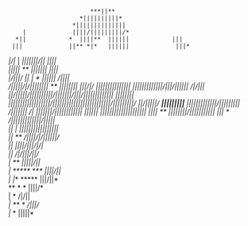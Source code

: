                            ***||**                          
                        *||||||||||*                        
                      *||||||||||||||                       
        |             ||||/|||||||||/*                      
      *||            *  ||||**  ||||||            |||       
     |||             ||** *|*   ||||||             |||*     
   *|/|*             |     *|||||||/||              ||||    
  *|||||            **         *|||||||              ||||   
  |/|||/*   *||*   |          * *||||||              /||||  
  /|||||/|/||||||||         ** *||||||||             |||/|/ 
   |||||||||||||||*  ***|||||||||||||/|||/||||||*   */|/||| 
   *||/|||||/|||||*|||||/|||||||/|||/||||||||||||| *||||||||
    *||||||||||||||||||/|||||||||||||||||||||||||/|||||||||/
     *||/|||||/*   **|||||||||**** **|||||||||||||/|||||||||
      /|||||||         /|*             *|||||||/||||||||||||
       ||||||                           ||||||||||||||||||||
        ||||*         **               ||||||||/||||||||||| 
        *|||          *               /|||||||||||||/|||||  
         ||*         |                |||||||||||||||||*    
         ||         **               /||||/|/||||||/*       
         ||                          ||||/|||/|/|*          
         ||                          */|/|||/||/            
         *|*          **              |||||/||*             
          |*  *****     ***           ||||/||*              
          |*        |**    *****      |||/||*               
          **       *    *             ||||/*                
           |       *                 /|/||                  
           *|   **  *               /|||/                   
            |*      *              |||||*                   